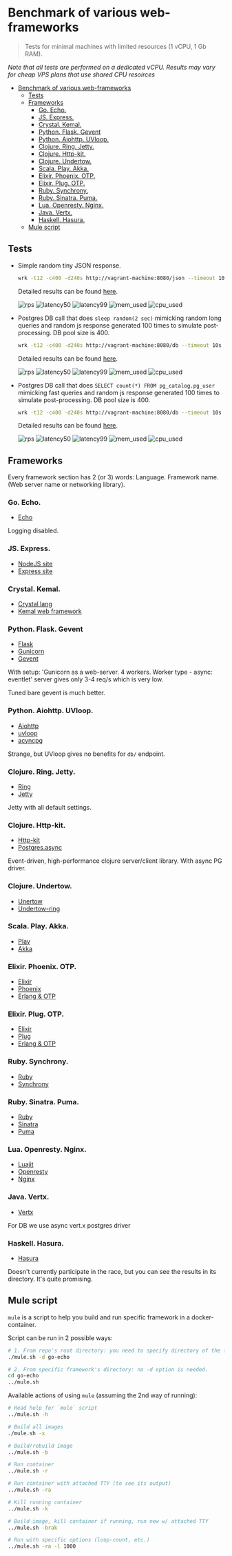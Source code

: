 # Benchmark of various web-frameworks

> Tests for minimal machines with limited resources (1 vCPU, 1 Gb RAM).

_Note that all tests are performed on a dedicated vCPU. Results may vary for cheap VPS plans that use shared CPU resoirces_

- [Benchmark of various web-frameworks](#benchmark-of-various-web-frameworks)
  - [Tests](#tests)
  - [Frameworks](#frameworks)
    - [Go. Echo.](#go-echo)
    - [JS. Express.](#js-express)
    - [Crystal. Kemal.](#crystal-kemal)
    - [Python. Flask. Gevent](#python-flask-gevent)
    - [Python. Aiohttp. UVloop.](#python-aiohttp-uvloop)
    - [Clojure. Ring. Jetty.](#clojure-ring-jetty)
    - [Clojure. Http-kit.](#clojure-http-kit)
    - [Clojure. Undertow.](#clojure-undertow)
    - [Scala. Play. Akka.](#scala-play-akka)
    - [Elixir. Phoenix. OTP.](#elixir-phoenix-otp)
    - [Elixir. Plug. OTP.](#elixir-plug-otp)
    - [Ruby. Synchrony.](#ruby-synchrony)
    - [Ruby. Sinatra. Puma.](#ruby-sinatra-puma)
    - [Lua. Openresty. Nginx.](#lua-openresty-nginx)
    - [Java. Vertx.](#java-vertx)
    - [Haskell. Hasura.](#haskell-hasura)
  - [Mule script](#mule-script)


## Tests

- Simple random tiny JSON response.
  ```bash
  wrk -t12 -c400 -d240s http://vagrant-machine:8080/json --timeout 10s
  ```

  Detailed results can be found [here](./_results/benchmark-results-json-2sec.md).

  ![rps](_images/json/Requests_per_second.png)
  ![latency50](_images/json/Latency_for_50-percentile.png)
  ![latency99](_images/json/Latency_for_99-percentile.png)
  ![mem_used](_images/json/Memory_usage.png)
  ![cpu_used](_images/json/CPU_usage.png)


- Postgres DB call that does `sleep random(2 sec)` mimicking random long queries and random js response
  generated 100 times to simulate post-processing. DB pool size is 400.
  ```bash
  wrk -t12 -c400 -d240s http://vagrant-machine:8080/db --timeout 10s
  ```

  Detailed results can be found [here](./_results/benchmark-results-db-2sec.md).

  ![rps](_images/db2/Requests_per_second.png)
  ![latency50](_images/db2/Latency_for_50-percentile.png)
  ![latency99](_images/db2/Latency_for_99-percentile.png)
  ![mem_used](_images/db2/Memory_usage.png)
  ![cpu_used](_images/db2/CPU_usage.png)


- Postgres DB call that does `SELECT count(*) FROM pg_catalog.pg_user` mimicking fast queries and random js response
  generated 100 times to simulate post-processing. DB pool size is 400.
  ```bash
  wrk -t12 -c400 -d240s http://vagrant-machine:8080/db --timeout 10s
  ```

  Detailed results can be found [here](./_results/benchmark-results-db-0sec.md).

  ![rps](_images/db0/Requests_per_second.png)
  ![latency50](_images/db0/Latency_for_50-percentile.png)
  ![latency99](_images/db0/Latency_for_99-percentile.png)
  ![mem_used](_images/db0/Memory_usage.png)
  ![cpu_used](_images/db0/CPU_usage.png)

## Frameworks

Every framework section has 2 (or 3) words: Language. Framework name. (Web server name or networking library).

### Go. Echo.

- [Echo](https://github.com/labstack/echo)

Logging disabled.


### JS. Express.

- [NodeJS site](nodejs.org)
- [Express site](https://expressjs.com)


### Crystal. Kemal.
- [Crystal lang](https://crystal-lang.org)
- [Kemal web framework](https://kemalcr.com)


### Python. Flask. Gevent

- [Flask](http://flask.pocoo.org)
- [Gunicorn](http://gunicorn.org/#docs)
- [Gevent](http://www.gevent.org)

With setup: 'Gunicorn as a web-server. 4 workers. Worker type - async: eventlet' server gives only 3-4 req/s
which is very low.

Tuned bare gevent is much better.


### Python. Aiohttp. UVloop.

- [Aiohttp](https://aiohttp.readthedocs.io/en/stable/index.html)
- [uvloop](https://github.com/MagicStack/uvloop)
- [acyncpg](https://magicstack.github.io/asyncpg)

Strange, but UVloop gives no benefits for `db/` endpoint.


### Clojure. Ring. Jetty.

- [Ring](https://github.com/ring-clojure/ring)
- [Jetty](https://www.eclipse.org/jetty)

Jetty with all default settings.


### Clojure. Http-kit.

- [Http-kit](https://github.com/http-kit/http-kit)
- [Postgres.async](https://github.com/alaisi/postgres.async)

Event-driven, high-performance clojure server/client library.
With async PG driver.


### Clojure. Undertow.

- [Unertow](http://undertow.io)
- [Undertow-ring](https://github.com/piranha/ring-undertow-adapter)


### Scala. Play. Akka.

- [Play](https://www.playframework.com)
- [Akka](https://akka.io)


### Elixir. Phoenix. OTP.

- [Elixir](https://elixir-lang.org)
- [Phoenix](https://phoenixframework.org)
- [Erlang & OTP](https://www.erlang.org)


### Elixir. Plug. OTP.

- [Elixir](https://elixir-lang.org)
- [Plug](https://github.com/elixir-plug/plug)
- [Erlang & OTP](https://www.erlang.org)


### Ruby. Synchrony.

- [Ruby](https://www.ruby-lang.org)
- [Synchrony](https://github.com/kyledrake/sinatra-synchrony)


### Ruby. Sinatra. Puma.

- [Ruby](https://www.ruby-lang.org)
- [Sinatra](http://sinatrarb.com)
- [Puma](https://puma.io)


### Lua. Openresty. Nginx.

- [Luajit](https://luajit.org)
- [Openresty](https://openresty.org/)
- [Nginx](http://nginx.org)


### Java. Vertx.

- [Vertx](https://vertx.io)

For DB we use async vert.x postgres driver


### Haskell. Hasura.

- [Hasura](https://hasura.io)

Doesn't currently participate in the race, but you can see the results in its directory.
It's quite promising.

## Mule script

`mule` is a script to help you build and run specific framework in a docker-container.

Script can be run in 2 possible ways:

```bash
# 1. From repo's root directory: you need to specify directory of the framework in -d option.
./mule.sh -d go-echo

# 2. From specific framework's directory: no -d option is needed.
cd go-echo
../mule.sh
```

Available actions of using `mule` (assuming the 2nd way of running):

```bash
# Read help for `mule` script
../mule.sh -h

# Build all images
./mule.sh -x

# Build/rebuild image
../mule.sh -b

# Run container
../mule.sh -r

# Run container with attached TTY (to see its output)
../mule.sh -ra

# Kill running container
../mule.sh -k

# Build image, kill container if running, run new w/ attached TTY
../mule.sh -brak

# Run with specific options (loop-count, etc.)
../mule.sh -ra -l 1000
```
